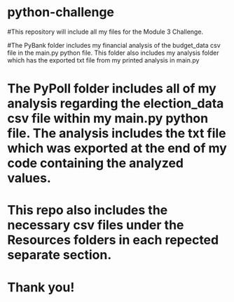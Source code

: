 # python-challenge

#This repository will include all my files for the Module 3 Challenge.

#The PyBank folder includes my financial analysis of the budget_data csv file in the main.py python file. This folder also includes my analysis folder which has the exported txt file from my printed analysis in main.py

# The PyPoll folder includes all of my analysis regarding the election_data csv file within my main.py python file. The analysis includes the txt file which was exported at the end of my code containing the analyzed values.

# This repo also includes the necessary csv files under the Resources folders in each repected separate section.

# Thank you!
